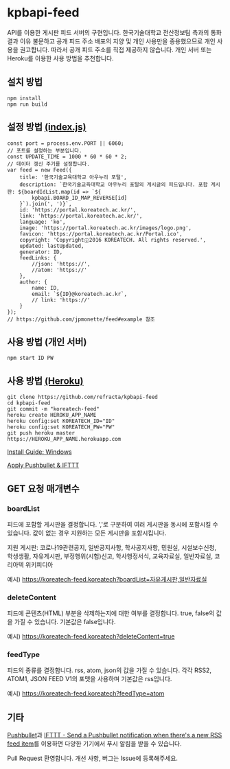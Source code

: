 # kpbapi-feed
API를 이용한 게시판 피드 서버의 구현입니다.
한국기술대학교 전산정보팀 측과의 통화 결과 이유 불문하고 공개 피드 주소 배포의 지양 및 개인 사용만을 종용했으므로 개인 사용을 권고합니다. 
따라서 공개 피드 주소를 직접 제공하지 않습니다. 개인 서버 또는 Heroku를 이용한 사용 방법을 추천합니다.

## 설치 방법
```
npm install
npm run build
```

## 설정 방법 [(index.js)](https://github.com/refracta/kpbapi-feed/blob/master/index.js)
```
const port = process.env.PORT || 6060;
// 포트를 설정하는 부분입니다.
const UPDATE_TIME = 1000 * 60 * 60 * 2;
// 데이터 갱신 주기를 설정합니다.
var feed = new Feed({
    title: '한국기술교육대학교 아우누리 포털',
    description: `한국기술교육대학교 아우누리 포털의 게시글의 피드입니다. 포함 게시판: ${boardIdList.map(id => `${
        kpbapi.BOARD_ID_MAP_REVERSE[id]
    }`).join(', ')}`,
    id: 'https://portal.koreatech.ac.kr/',
    link: 'https://portal.koreatech.ac.kr/',
    language: 'ko',
    image: 'https://portal.koreatech.ac.kr/images/logo.png',
    favicon: 'https://portal.koreatech.ac.kr/Portal.ico',
    copyright: 'Copyrightⓒ2016 KOREATECH. All rights reserved.',
    updated: lastUpdated,
    generator: ID,
    feedLinks: {
        //json: 'https://',
        //atom: 'https://'
    },
    author: {
        name: ID,
        email: `${ID}@koreatech.ac.kr`,
        // link: 'https://'
    }
});
// https://github.com/jpmonette/feed#example 참조
```

## 사용 방법 (개인 서버)
```
npm start ID PW
```

## 사용 방법 [(Heroku)](https://heroku.com)
```
git clone https://github.com/refracta/kpbapi-feed
cd kpbapi-feed
git commit -m "koreatech-feed"
heroku create HEROKU_APP_NAME
heroku config:set KOREATECH_ID="ID"
heroku config:set KOREATECH_PW="PW"
git push heroku master
https://HEROKU_APP_NAME.herokuapp.com
```
[Install Guide: Windows](https://github.com/refracta/kpbapi-feed/wiki/Install-Guide:-Windows)

[Apply Pushbullet & IFTTT](https://github.com/refracta/kpbapi-feed/wiki/Apply-Pushbullet-&-IFTTT)

## GET 요청 매개변수
### boardList
피드에 포함할 게시판을 결정합니다. ','로 구분하여 여러 게시판을 동시에 포함시킬 수 있습니다. 값이 없는 경우 지원하는 모든 게시판을 포함시킵니다. 

지원 게시판: 코로나19관련공지, 일반공지사항, 학사공지사항, 민원실, 시설보수신청, 학생생활, 자유게시판, 부정행위(시험)신고, 학사행정서식, 교육자료실, 일반자료실, 코리아텍 위키피디아

예시) https://koreatech-feed.koreatech?boardList=자유게시판,일반자료실
### deleteContent
피드에 콘텐츠(HTML) 부분을 삭제하는지에 대한 여부를 결정합니다. true, false의 값을 가질 수 있습니다. 기본값은 false입니다.

예시) https://koreatech-feed.koreatech?deleteContent=true
### feedType
피드의 종류를 결정합니다. rss, atom, json의 값을 가질 수 있습니다. 각각 RSS2, ATOM1, JSON FEED V1의 포맷을 사용하며 기본값은 rss입니다. 

예시) https://koreatech-feed.koreatech?feedType=atom

## 기타
[Pushbullet](https://www.pushbullet.com)과 [IFTTT - Send a Pushbullet notification when there's a new RSS feed item](https://ifttt.com/applets/Z6dvekxC-send-a-pushbullet-notification-when-there-s-a-new-rss-feed-item)를 이용하면 다양한 기기에서 푸시 알림을 받을 수 있습니다.

Pull Request 환영합니다. 개선 사항, 버그는 Issue에 등록해주세요.
